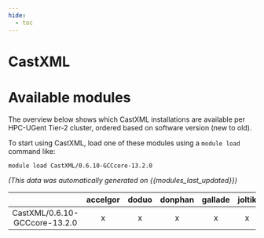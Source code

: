 ```yaml
---
hide:
  - toc
---
```


CastXML
=======

# Available modules


The overview below shows which CastXML installations are available per HPC-UGent Tier-2 cluster, ordered based on software version (new to old).

To start using CastXML, load one of these modules using a `module load` command like:

```shell
module load CastXML/0.6.10-GCCcore-13.2.0
```

*(This data was automatically generated on {{modules_last_updated}})*  

| |accelgor|doduo|donphan|gallade|joltik|shinx|
| :---: | :---: | :---: | :---: | :---: | :---: | :---: |
|CastXML/0.6.10-GCCcore-13.2.0|x|x|x|x|x|x|
